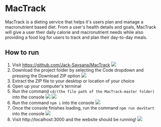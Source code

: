 # MacTrack
MacTrack is a dieting service that helps it's users plan and manage a macronutrient based diet. From a user's health details and goals, MacTrack will give a user their daily calorie and macronutrient needs while also providing a food log for users to track and plan their day-to-day meals.
## How to run

1. Visit https://github.com/Jack-Saysana/MacTrack
![](https://i.gyazo.com/0a86473f72b2d63cf52b323a07cc166c.png)
2. Download the project folder by selecting the Code dropdown and pressing the Download ZIP option
![](https://i.gyazo.com/5cfad27e27c74be0911aff97341760d1.png)
3. Extract the ZIP file to your desktop or location of your choice
4. Open up your computer's terminal
5. Run the command `cd/(the file path of the MacTrack-master folder)` into the console
![](https://i.gyazo.com/548e609ca70868710d3f4b711fb6b1b2.png)
![](https://i.gyazo.com/3ca8053dd1506e813f6d5175bd6ab008.png)
6. Run the command `npm i` into the console
![](https://i.gyazo.com/f7a825c1a1f33268b431526d2cbcfe04.png)
7. Once the console finishes loading, run the command `npm run devStart` into the console
![](https://i.gyazo.com/105d8dc6bbd682e931bbec14a44679a7.png)
8. Visit http://localhost:3000 and the website should be running!
![](https://i.gyazo.com/38323bb38dde0dbdf49d4dc645c09e52.png)